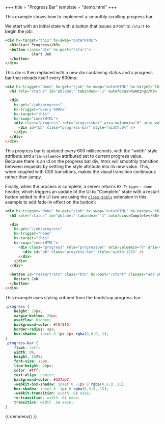+++
title = "Progress Bar"
template = "demo.html"
+++

This example shows how to implement a smoothly scrolling progress bar.

We start with an initial state with a button that issues a `POST` to `/start` to begin the job:

```html
<div hx-target="this" hx-swap="outerHTML">
  <h3>Start Progress</h3>
  <button class="btn" hx-post="/start">
            Start Job
  </button>
</div>
```

This div is then replaced with a new div containing status and a progress bar that reloads itself every 600ms:

```html
<div hx-trigger="done" hx-get="/job" hx-swap="outerHTML" hx-target="this">
  <h3 role="status" id="pblabel" tabindex="-1" autofocus>Running</h3>

  <div
    hx-get="/job/progress"
    hx-trigger="every 600ms"
    hx-target="this"
    hx-swap="innerHTML">
    <div class="progress" role="progressbar" aria-valuemin="0" aria-valuemax="100" aria-valuenow="0" aria-labelledby="pblabel">
      <div id="pb" class="progress-bar" style="width:0%" />
    </div>
  </div>
</div>

```

This progress bar is updated every 600 milliseconds, with the "width" style attribute and `aria-valuenow` attributed set to current progress value.
Because there is an id on the progress bar div, htmx will smoothly transition between requests by settling the
style attribute into its new value.  This, when coupled with CSS transitions, makes the visual transition continuous
rather than jumpy.

Finally, when the process is complete, a server returns `HX-Trigger: done` header, which triggers an update of the UI to "Complete" state
with a restart button added to the UI (we are using the [`class-tools`](@/extensions/class-tools.md) extension in this example to add fade-in effect on the button):

```html
<div hx-trigger="done" hx-get="/job" hx-swap="outerHTML" hx-target="this">
  <h3 role="status" id="pblabel" tabindex="-1" autofocus>Complete</h3>

  <div
    hx-get="/job/progress"
    hx-trigger="none"
    hx-target="this"
    hx-swap="innerHTML">
      <div class="progress" role="progressbar" aria-valuemin="0" aria-valuemax="100" aria-valuenow="122" aria-labelledby="pblabel">
        <div id="pb" class="progress-bar" style="width:122%" />
      </div>
    </div>
  </div>

  <button id="restart-btn" class="btn" hx-post="/start" classes="add show:600ms">
    Restart Job
  </button>
</div>
```

This example uses styling cribbed from the bootstrap progress bar:

```css
.progress {
    height: 20px;
    margin-bottom: 20px;
    overflow: hidden;
    background-color: #f5f5f5;
    border-radius: 4px;
    box-shadow: inset 0 1px 2px rgba(0,0,0,.1);
}
.progress-bar {
    float: left;
    width: 0%;
    height: 100%;
    font-size: 12px;
    line-height: 20px;
    color: #fff;
    text-align: center;
    background-color: #337ab7;
    -webkit-box-shadow: inset 0 -1px 0 rgba(0,0,0,.15);
    box-shadow: inset 0 -1px 0 rgba(0,0,0,.15);
    -webkit-transition: width .6s ease;
    -o-transition: width .6s ease;
    transition: width .6s ease;
}
```

{{ demoenv() }}

<style>
.progress {
    height: 20px;
    margin-bottom: 20px;
    overflow: hidden;
    background-color: #f5f5f5;
    border-radius: 4px;
    box-shadow: inset 0 1px 2px rgba(0,0,0,.1);
}
.progress-bar {
    float: left;
    width: 0%;
    height: 100%;
    font-size: 12px;
    line-height: 20px;
    color: #fff;
    text-align: center;
    background-color: #337ab7;
    -webkit-box-shadow: inset 0 -1px 0 rgba(0,0,0,.15);
    box-shadow: inset 0 -1px 0 rgba(0,0,0,.15);
    -webkit-transition: width .6s ease;
    -o-transition: width .6s ease;
    transition: width .6s ease;
}
#restart-btn {
  opacity:0;
}
#restart-btn.show {
  opacity:1;
  transition: opacity 100ms ease-in;
}
</style>
<script>

    //=========================================================================
    // Fake Server Side Code
    //=========================================================================

    // routes
    init("/demo", function(request, params){
      return startButton("Start Progress");
    });

    onPost("/start", function(request, params){
        var job = jobManager.start();
        return jobStatusTemplate(job);
    });

    onGet("/job", function(request, params){
        var job = jobManager.currentProcess();
        return jobStatusTemplate(job);
    });

    onGet("/job/progress", function(request, params, responseHeaders){
        var job = jobManager.currentProcess();

        if (job.complete) {
          responseHeaders["HX-Trigger"] = "done";
        }
        return jobProgressTemplate(job);
    });

    // templates
    function startButton(message) {
      return `<div hx-target="this" hx-swap="outerHTML">
  <h3>${message}</h3>
  <button class="btn" hx-post="/start">
            Start Job
  </button>
</div>`;
    }

    function jobProgressTemplate(job) {
      return `<div class="progress" role="progressbar" aria-valuemin="0" aria-valuemax="100" aria-valuenow="${job.percentComplete}" aria-labelledby="pblabel">
      <div id="pb" class="progress-bar" style="width:${job.percentComplete}%">
    </div>
  </div>`
    }

    function jobStatusTemplate(job) {
        return `<div hx-trigger="done" hx-get="/job" hx-swap="outerHTML" hx-target="this">
  <h3 role="status" id="pblabel" tabindex="-1" autofocus>${job.complete ? "Complete" : "Running"}</h3>

  <div
    hx-get="/job/progress"
    hx-trigger="${job.complete ? 'none' : 'every 600ms'}"
    hx-target="this"
    hx-swap="innerHTML">
    ${jobProgressTemplate(job)}
  </div>
  ${restartButton(job)}`;
    }

    function restartButton(job) {
      if(job.complete){
        return `
<button id="restart-btn" class="btn" hx-post="/start" classes="add show:600ms">
  Restart Job
</button>`
      } else {
        return "";
      }
    }

    var jobManager = (function(){
      var currentProcess = null;
      return {
        start : function() {
          currentProcess = {
            complete : false,
            percentComplete : 0
          }
          return currentProcess;
        },
        currentProcess : function() {
          currentProcess.percentComplete += Math.min(100, Math.floor(33 * Math.random()));  // simulate progress
          currentProcess.complete = currentProcess.percentComplete >= 100;
          return currentProcess;
        }
      }
    })();
</script>
